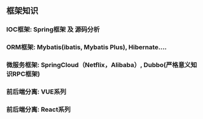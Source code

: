 ## 框架知识

### IOC框架: Spring框架 及 源码分析

### ORM框架: Mybatis(ibatis, Mybatis Plus), Hibernate....

### 微服务框架: SpringCloud（Netflix，Alibaba）, Dubbo(严格意义知识RPC框架)

### 前后端分离: VUE系列

### 前后端分离: React系列


